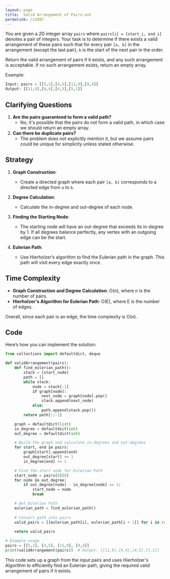 ```yaml
---
layout: page
title:  Valid Arrangement of Pairs-out
permalink: /s2097
---
```


You are given a 2D integer array `pairs` where `pairs[i] = [start_i, end_i]` denotes a pair of integers. Your task is to determine if there exists a valid arrangement of these pairs such that for every pair `[a, b]` in the arrangement (except the last pair), `b` is the start of the next pair in the order.

Return the valid arrangement of pairs if it exists, and any such arrangement is acceptable. If no such arrangement exists, return an empty array.

Example:
```python
Input: pairs = [[5,1],[4,5],[11,9],[9,4]]
Output: [[11,9],[9,4],[4,5],[5,1]]
```

## Clarifying Questions
1. **Are the pairs guaranteed to form a valid path?**
   - No, it's possible that the pairs do not form a valid path, in which case we should return an empty array.
2. **Can there be duplicate pairs?**
   - The problem does not explicitly mention it, but we assume pairs could be unique for simplicity unless stated otherwise.

## Strategy

1. **Graph Construction**:
   - Create a directed graph where each pair `[a, b]` corresponds to a directed edge from `a` to `b`.

2. **Degree Calculation**:
   - Calculate the in-degree and out-degree of each node.

3. **Finding the Starting Node**:
   - The starting node will have an out-degree that exceeds its in-degree by 1. If all degrees balance perfectly, any vertex with an outgoing edge can be the start.

4. **Eulerian Path**:
   - Use Hierholzer’s algorithm to find the Eulerian path in the graph. This path will visit every edge exactly once.

## Time Complexity

- **Graph Construction and Degree Calculation**: O(n), where n is the number of pairs.
- **Hierholzer's Algorithm for Eulerian Path**: O(E), where E is the number of edges.

Overall, since each pair is an edge, the time complexity is O(n).

## Code

Here’s how you can implement the solution:

```python
from collections import defaultdict, deque

def validArrangement(pairs):
    def find_eulerian_path():
        stack = [start_node]
        path = []
        while stack:
            node = stack[-1]
            if graph[node]:
                next_node = graph[node].pop()
                stack.append(next_node)
            else:
                path.append(stack.pop())
        return path[::-1]

    graph = defaultdict(list)
    in_degree = defaultdict(int)
    out_degree = defaultdict(int)

    # Build the graph and calculate in-degrees and out-degrees
    for start, end in pairs:
        graph[start].append(end)
        out_degree[start] += 1
        in_degree[end] += 1

    # Find the start node for Eulerian Path
    start_node = pairs[0][0]
    for node in out_degree:
        if out_degree[node] - in_degree[node] == 1:
            start_node = node
            break

    # Get Eulerian Path
    eulerian_path = find_eulerian_path()
    
    # Convert path into pairs
    valid_pairs = [[eulerian_path[i], eulerian_path[i + 1]] for i in range(len(eulerian_path) - 1)]
    
    return valid_pairs

# Example usage
pairs = [[5,1], [4,5], [11,9], [9,4]]
print(validArrangement(pairs))  # Output: [[11,9],[9,4],[4,5],[5,1]]
```

This code sets up a graph from the input pairs and uses Hierholzer's Algorithm to efficiently find an Eulerian path, giving the required valid arrangement of pairs if it exists.